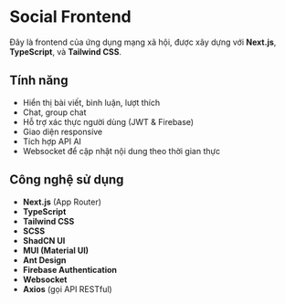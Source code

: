 # Social Frontend

Đây là frontend của ứng dụng mạng xã hội, được xây dựng với **Next.js**, **TypeScript**, và **Tailwind CSS**.

## Tính năng

- Hiển thị bài viết, bình luận, lượt thích
- Chat, group chat
- Hỗ trợ xác thực người dùng (JWT & Firebase)
- Giao diện responsive
- Tích hợp API AI
- Websocket để cập nhật nội dung theo thời gian thực

## Công nghệ sử dụng

- **Next.js** (App Router)
- **TypeScript**
- **Tailwind CSS**
- **SCSS**
- **ShadCN UI**
- **MUI (Material UI)**
- **Ant Design**
- **Firebase Authentication**
- **Websocket**
- **Axios** (gọi API RESTful)


